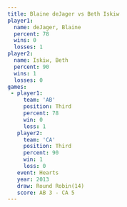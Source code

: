 ```yaml
---
title: Blaine deJager vs Beth Iskiw
player1:               
  name: deJager, Blaine
  percent: 78          
  wins: 0              
  losses: 1            
player2:               
  name: Iskiw, Beth    
  percent: 90          
  wins: 1              
  losses: 0            
games:
 - player1:         
     team: 'AB'     
     position: Third
     percent: 78    
     win: 0         
     loss: 1        
   player2:         
     team: 'CA'     
     position: Third
     percent: 90    
     win: 1         
     loss: 0        
   event: Hearts        
   year: 2013           
   draw: Round Robin(14)
   score: AB 3 - CA 5   
---
```

